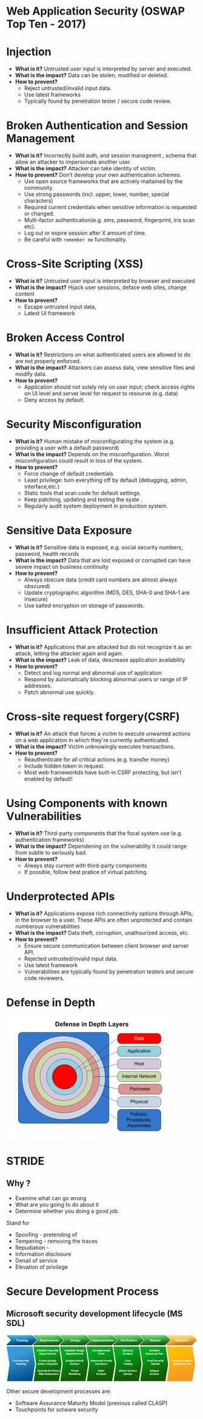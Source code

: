 # Web Application Security (OSWAP Top Ten - 2017)

# Injection
- **What is it?** Untrusted user input is interpreted by server and executed.
- **What is the impact?** Data can be stolen, modified or deleted.
- **How to prevent?** 
    * Reject untrusted/invalid input data.
    * Use latest frameworks
    * Typically found by penetration tester / secure code review.

# Broken Authentication and Session Management
- **What is it?** Incorrectly build auth, and session managment , schema that allow an attacker to impersonate another user.
- **What is the impact?** Attacker can take identity of victim.
- **How to prevent?** Don't develop your own authentication schemes.
    * Use open source frameworks that are actively maitained by the community.
    * Use strong passwords (incl. upper, lower, number, special characters)
    * Required current credentials when sensitive information is requested or changed.
    * Multi-factor authentication(e.g. sms, password, fingerprint, iris scan etc).
    * Log out or expire session after X amount of time.
    * Be careful with `remember me` functionality.

# Cross-Site Scripting (XSS)
- **What is it?** Untrusted user input is interpreted by browser and executed
- **What is the impact?**  Hijack user sessions, deface web sites, change content
- **How to prevent?**
    * Escape untrusted input data,
    * Latest UI framework 

# Broken Access Control
- **What is it?** Restrictions on what authenticated users are allowed to do are not properly enforced.
- **What is the impact?** Attackers can assess data, view sensitive files and modify data.
- **How to prevent?**
    * Application should not solely rely on user input; check access rights on UI level and server level for request to resourve (e.g. data)
    * Deny access by default.

# Security Misconfiguration
 - **What is it?** Human mistake of misconfigurating the system (e.g. providing a user with a default password)
 - **What is the impact?** Depends on the misconfiguration. Worst misconfiguration could result in loss of the system.
 - **How to prevent?**
    * Force change of default credentials
    * Least privilege: turn everything off by default (debugging, admin, interface,etc.)
    * Static tools that scan code for default settings.
    * Keep patching, updating and testing the syste .
    * Regularly audit system deployment in production system.

# Sensitive Data Exposure
- **What is it?** Sensitive data is exposed, e.g. social security numbers, password, health records
- **What is the impact?** Data that are lost exposed or corrupted can have severe impact on business continuity
- **How to prevent?**
    * Always obscure data (credit card numbers are almost always obscured)
    * Update cryptographic algorithm (MD5, DES, SHA-0 and SHA-1 are insecure)
    * Use salted encryption on storage of passwords.

# Insufficient Attack Protection
- **What is it?** Applications that are attacked but do not recognize it as an attack, letting the attacker again and again.
- **What is the impact?** Leak of data, descrease application availability
- **How to prevent?**
    * Detect and log normal and abnormal use of application
    * Respond by automatically blocking abnormal users or range of IP addresses.
    * Patch abnormal use quickly.

# Cross-site request forgery(CSRF)
- **What is it?** An attack that forces a victim to execute unwanted actions on a web application in which they're currently authenticated.
- **What is the impact?** Victim unknowingly executes transactions.
- **How to prevent?**
    * Reauthenticate for all critical actions (e.g. transfer money)
    * Include hidden token in request.
    * Most web frameworkds have built-in CSRF protecting, but isn't enabled by default!

# Using Components with known Vulnerabilities
- **What is it?** Third-party components that the focal system use (e.g. authentication frameworks)
- **What is the impact?** Dependening on the vulnerability it could range from subtle to seriously bad.
- **How to prevent?** 
    * Always stay current with third-party components
    * If possible, follow best pratice of virtual patching.

# Underprotected APIs
- **What is it?** Applications expose rich connectivity options through APIs, in the browser to a user. These APIs are often unprotected and contain numberous vulnerabilities 
- **What is the impact?** Data theft, corruption, unathourized access, etc.
- **How to prevent?** 
    * Ensure secure communication between client browser and server API.
    * Rejected untrusted/invalid input data.
    * Use latest framework
    * Vulnerabilities are typically found by penetration testers and secure code reviewers.

# Defense in Depth  
![Defense in Depth](assets/defence-in-depth-2054.jpg)

# STRIDE
## Why ? 
- Examine what can go wrong
- What are you going to do about it
- Determine whether you doing a good job.

Stand for 
- Spoofing - pretending of
- Tempering - removing the traces
- Repudiation - 
- Information disclosure
- Denail of service
- Elevation of privilege

# Secure Development Process

## Microsoft security development lifecycle (MS SDL)
![SDL](assets/5554.SDL_Steps.jpg)

Other secure development processes are:
- Software Assurance Maturity Model (previous called CLASP)
- Touchpoints for sotware security

